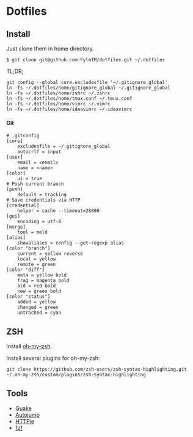 # Dotfiles

## Install
Just clone them in home directory.

```
$ git clone git@github.com:FylmTM/dotfiles.git ~/.dotfiles
```

TL;DR;

```
git config --global core.excludesfile '~/.gitignore_global'
ln -fs ~/.dotfiles/home/gitignore_global ~/.gitignore_global
ln -fs ~/.dotfiles/home/zshrc ~/.zshrc
ln -fs ~/.dotfiles/home/tmux.conf ~/.tmux.conf
ln -fs ~/.dotfiles/home/vimrc ~/.vimrc
ln -fs ~/.dotfiles/home/ideavimrc ~/.ideavimrc
```

#### Git

```
# .gitconfig
[core]
    excludesfile = ~/.gitignore_global
    autocrlf = input
[user]
    email = <email>
    name = <name>
[color]
    ui = true
# Push current branch
[push]
    default = tracking
# Save credentials via HTTP
[credential]
    helper = cache --timeout=28800
[gui]
    encoding = utf-8
[merge]
    tool = meld
[alias]
    showaliases = config --get-regexp alias
[color "branch"]
    current = yellow reverse
    local = yellow
    remote = green
[color "diff"]
    meta = yellow bold
    frag = magenta bold
    old = red bold
    new = green bold
[color "status"]
    added = yellow
    changed = green
    untracked = cyan
```

## ZSH

Install [oh-my-zsh](https://github.com/robbyrussell/oh-my-zsh). 

Install several plugins for oh-my-zsh:
```shell
git clone https://github.com/zsh-users/zsh-syntax-highlighting.git ~/.oh-my-zsh/custom/plugins/zsh-syntax-highlighting
```

## Tools

* [Guake](https://github.com/Guake/guake)
* [Autojump](https://github.com/joelthelion/autojump)
* [HTTPie](https://github.com/jakubroztocil/httpie)
* [fzf](https://github.com/junegunn/fzf)

